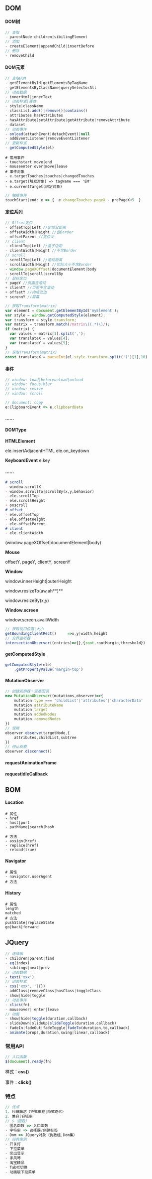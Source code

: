 ## DOM

#### DOM树

~~~js
// 查取
- parentNode|children|sibilingElement
// 添加
- createElement|appendChild|insertBefore
// 删除
- removeChild
~~~

#### DOM元素

~~~js
// 查取DOM
- getElementById|getElementsByTagName
- getElementsByClassName|querySelectorAll
// 动态数据
- innerHtml|innerText
// 动态样式|属性
- style|className
- classList.add()|remove()|contains()
- attributes|hasAttributes
- hasAttribute|setAttribute|getAttribute|removeAttribute
- dataset
// 动态事件
- onload(attachEvent|detachEvent)|null
- addEventListener|removeEventListener
// 更新样式
- getComputedStyle(el)
~~~

~~~shell
# 常用事件
- touchstart|move|end
- mouseenter|over|move|leave
# 事件对象
- e.targetTouches|touches|changedTouches
- e.target(触发对象) => tagName === 'EM'
- e.currentTarget(绑定对象)
~~~

~~~js
// 触摸事件
touchStart|end:	e => {	e.changeTouches.pageX - prePageX<5	}
~~~

#### 定位系列

~~~js
// Offset定位
- offsetTop|Left //定位父距离
- offsetWidth|Height //含Border
- offsetParent //定位父
// client
- clientTop|Left //盒子边距
- clientWidth|Height //不含Border
// scroll
- scrollTop|Left //滚动距离
- scrollWidth|Height //实际大小不含Border
- window.pageXOffset|documentElement|body
- scrollTo|scroll|scrollBy
// 鼠标定位
+ pageY //页面含滚动
+ clientY //页面不含滚动
+ offsetY //内填充边
+ scrennY //屏幕
~~~

```js
// 获取Transform(matrix)
var element = document.getElementById('myElement');
var style = window.getComputedStyle(element);
var transform = style.transform;
var matrix = transform.match(/matrix\((.*)\)/);
if (matrix) {
  var values = matrix[1].split(',');
  var translateX = values[4];
  var translateY = values[5];
}
// 获取Transform(matrix)
const translateX = parseInt(el.style.transform.split('(')[1],10)
```

#### 事件

```js
// window: load|beforeunload|unload
// window: focus|blur
// window: resize
// window: scroll
```

```js
// document: copy
e:ClipboardEvent => e.clipboardData
```

#### ......

#### DOMType

**HTMLElement**

ele.insertAdjacentHTML
ele.on_keydown

**KeyboardEvent**
e.key

#### ......

```markdown
# scroll
- window.scrollX
- window.scrollTo|scrollBy(x,y,behavior)
- ele.scrollTop
- ele.scrollHeight
+ onscroll
# offset
- ele.offsetTop
- ele.offsetHeight
- ele.offsetParent
# client
- ele.clientWidth
```

(window.pageXOffset|documentElement|body)

**Mouse**

offsetY, pageY, clientY, screenY

**Window**

window.innerHeight|outerHeight

window.resizeTo(aw,ah**)**

window.resizeBy(x,y)

**Window.screen**

window.screen.availWidth

```js
// 获取视口位置|大小
getBoundingClientRect()		=>x,y|width,height
// 交界监听器
intersectionObserver((entries)=>{},{root,rootMargin,threshold})
```

#### getComputedStyle

```js
getComputedStyle(ele)
	.getPropertyValue('margin-top')
```

#### MutationObserver

```js
// 创建观察器：观察回调
new MutationObserver((mutations,observer)=>{
    mutation.type === 'childList'|'attributes'|'characterData'
    mutation.attributeName
    mutation.target
    mutation.addedNodes
    mutation.removedNodes
})
// 观察
observer.observe(targetNode,{
    attributes,childList,subtree
})
// 停止观察
observer.disconnect()
```

#### requestAnimationFrame

#### requestIdleCallback

## BOM

#### Location

~~~shell
# 属性
- href
- host|port
- pathName|search|hash
~~~

~~~shell
# 方法
- assign(href)
- replace(href)
- reload(true)
~~~

#### Navigator

~~~shell
# 属性
- navigator.userAgent
# 方法
~~~

#### History

~~~shell
# 属性
length
matched
# 方法
pushState|replaceState
go|back|forward

~~~



## JQuery

~~~js
// 选择器
- children|parent|find
- eq(index)
- siblings|next|prev
// 动态数据
- text('xxx')
// 动态样式
- css('xxx',''|{})
- addClass|removeClass|hasClass|toggleClass
- show|hide|toggle
// 动态事件
- click(fn)
- mouseover||enter|leave
// 动画
- show|hide|toggle(duration,callback)
- slideDown|slideUp|slideToggle(duration,callback)
- fadeIn|fadeOut|fadeToggle|fadeTo(duration,to,callback)
- animate(props,duration,swing|linear,callback)
~~~

### 常用API

~~~js
// 入口函数
$(document).ready(fn)
~~~

样式：**css()**

事件：**click()**

### 特点

~~~js
// 优点
1. 代码简洁（链式编程|隐式迭代）
2. 兼容|容错率
// $（函数）
- 匿名函数 => 入口函数
- 字符串 => 选择器/创建标签
- Dom => JQuery对象（伪数组,Dom集）
// 经典案例
- 开关灯
- 下拉菜单
- 突出显示
- 手风琴
- 淘宝精品
- Tab栏切换
- 动画版下拉菜单
~~~

